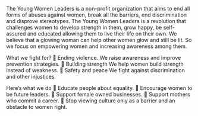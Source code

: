 The Young Women Leaders is a non-profit organization that aims to end all forms of abuses against women, break all the barriers, end discrimination and disprove stereotypes. 
 The Young Women Leaders is a revolution that challenges women to develop strength in them, grow happy, be self-assured and educated allowing them to live their life on their own. We believe that a glowing woman can help other women glow and still be lit. So we focus on empowering women and increasing awareness among them.   

What we fight for?
	Ending violence.
We raise awareness and improve prevention strategies. 
	Building strength
We help women build strength instead of weakness.
	Safety and peace
We fight against discrimination and other injustices.

Here’s what we do
	Educate people about equality.
	Encourage women to be future leaders.
	Support female owned businesses.
	Support mothers who commit a career.
	Stop viewing culture only as a barrier and an obstacle to women right.



